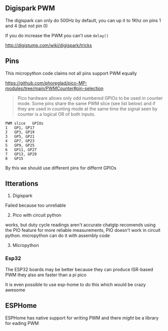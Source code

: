## Digispark PWM

The digispark can only do 500Hz by default, you can up it to 1Khz on pins 1 and 4 (but not pin 0)

If you do increase the PWM you can't use `delay()`

http://digistump.com/wiki/digispark/tricks

## Pins

This micropython code claims not all pins support PWM equally

https://github.com/phoreglad/pico-MP-modules/tree/main/PWMCounter#pin-selection

>Pico hardware allows only odd numbered GPIOs to be used in counter mode. Some pins share the same PWM slice (see list below) and if they are used in counting mode at the same time the signal seen by counter is a logical OR of both inputs.

```
PWM slice	GPIOs
1	GP1, GP17
2	GP3, GP19
3	GP5, GP21
4	GP7, GP23
5	GP9, GP25
6	GP11, GP27
7	GP13, GP29
8	GP15
```

By this we should use different pins for differnt GPIOs


## Itterations

1. Digispark

Failed because too unreliable

2. Pico with circuit python

works, but duty cycle readings aren't accurate
chatgtp recomends using the PIO feature for more reliable measurements, PIO doesn't work in circuit python. 
micropython can do it with assembly code

3. Micropython



### Esp32

The ESP32 boards may be better because they can produce ISR-based PWM
they also are faster than a pi pico

It is even possible to use esp-home to do this which would be crazy awesome


## ESPHome

ESPHome has native support for writing PWM and there _might_ be a library for eading PWM


